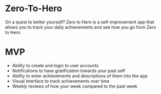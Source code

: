 # Zero-To-Hero
On a quest to better yourself? Zero to Hero is a self-improvement app that allows you to track your daily achievements and see how you go from Zero to Hero.
# MVP
- Ability to create and login to user accounts
- Notifications to have gratification towards your past self
- Ability to enter achievements and descriptions of them into the app
- Visual interface to track achievements over time
- Weekly reviews of how your week compared to the past week

